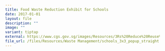 ```yaml
---
title: Food Waste Reduction Exhibit for Schools
date: 2017-01-01
layout: file
description: ""
image: ""
variant: tiptap
external: https://www.cgs.gov.sg/images/Resources/3Rs%20Reduce%20Reuse%20and%20Recycle/schools_3x3_popup_straight.jpg
file_url: /files/Resources/Waste Management/schools_3x3_popup_straight.pdf
---
```

